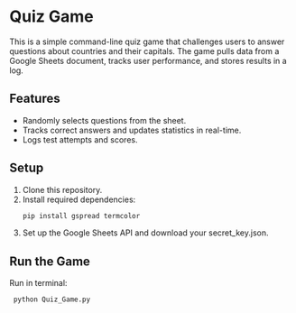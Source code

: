 # Quiz Game

This is a simple command-line quiz game that challenges users to answer questions about countries and their capitals. The game pulls data from a Google Sheets document, tracks user performance, and stores results in a log.

## Features
- Randomly selects questions from the sheet.
- Tracks correct answers and updates statistics in real-time.
- Logs test attempts and scores.

## Setup
1. Clone this repository.
2. Install required dependencies:
   ```bash
   pip install gspread termcolor
3. Set up the Google Sheets API and download your secret_key.json.

## Run the Game
Run in terminal:
  ```bash
   python Quiz_Game.py
